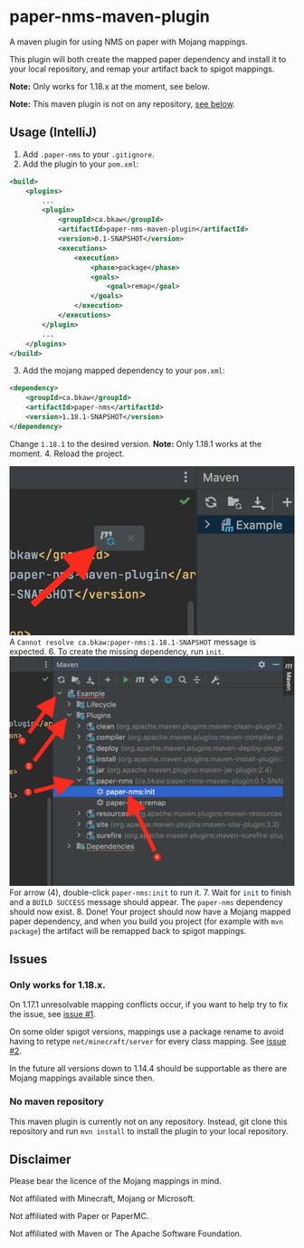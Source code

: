 # paper-nms-maven-plugin
A maven plugin for using NMS on paper with Mojang mappings.

This plugin will both create the mapped paper dependency and install it to your local repository, and remap your artifact back to spigot mappings.

**Note:** Only works for 1.18.x at the moment, see below.

**Note:** This maven plugin is not on any repository, [see below](#no-maven-repository).

## Usage (IntelliJ)
1. Add `.paper-nms` to your `.gitignore`.
2. Add the plugin to your `pom.xml`:
```xml
<build>
    <plugins>
        ...
        <plugin>
            <groupId>ca.bkaw</groupId>
            <artifactId>paper-nms-maven-plugin</artifactId>
            <version>0.1-SNAPSHOT</version>
            <executions>
                <execution>
                    <phase>package</phase>
                    <goals>
                        <goal>remap</goal>
                    </goals>
                </execution>
            </executions>
        </plugin>
        ...
    </plugins>
</build>
```
3. Add the mojang mapped dependency to your `pom.xml`:
```xml
<dependency>
    <groupId>ca.bkaw</groupId>
    <artifactId>paper-nms</artifactId>
    <version>1.18.1-SNAPSHOT</version>
</dependency>
```
Change `1.18.1` to the desired version. **Note:** Only 1.18.1 works at the moment.
4. Reload the project.

![Press the "Load Maven Changes" button](docs/img/step-3.png)
A `Cannot resolve ca.bkaw:paper-nms:1.18.1-SNAPSHOT` message is expected.
6. To create the missing dependency, run `init`.
![Instructions for running the paper-nms:init maven goal](docs/img/step-4.png)
For arrow (4), double-click `paper-nms:init` to run it.
7. Wait for `init` to finish and a `BUILD SUCCESS` message should appear. The `paper-nms` dependency should now exist.
8. Done! Your project should now have a Mojang mapped paper dependency, and when you build you project (for example with `mvn package`) the artifact will be remapped back to spigot mappings.

## Issues
### Only works for 1.18.x.
On 1.17.1 unresolvable mapping conflicts occur, if you want to help try to fix the issue, see [issue #1](https://github.com/Alvinn8/paper-nms-maven-plugin/issues/1).

On some older spigot versions, mappings use a package rename to avoid having to retype `net/minecraft/server` for every class mapping. See [issue #2](https://github.com/Alvinn8/paper-nms-maven-plugin/issues/2).

In the future all versions down to 1.14.4 should be supportable as there are Mojang mappings available since then.

### No maven repository
This maven plugin is currently not on any repository. Instead, git clone this repository and run `mvn install` to install the plugin to your local repository.

## Disclaimer

Please bear the licence of the Mojang mappings in mind.

Not affiliated with Minecraft, Mojang or Microsoft.

Not affiliated with Paper or PaperMC.

Not affiliated with Maven or The Apache Software Foundation.
